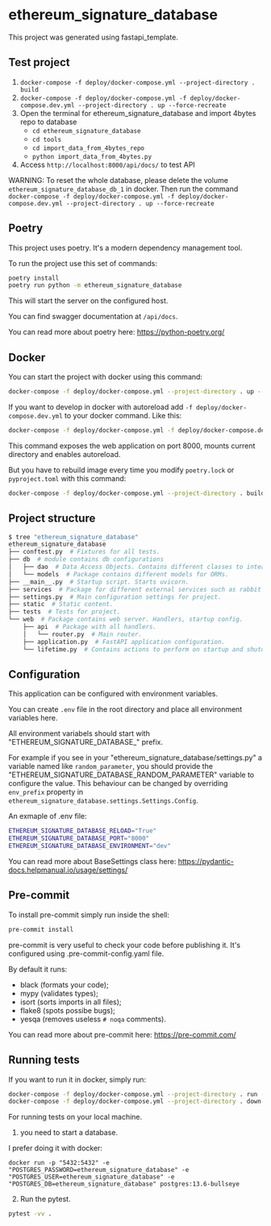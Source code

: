 # ethereum_signature_database

This project was generated using fastapi_template.

## Test project
1. `docker-compose -f deploy/docker-compose.yml --project-directory . build`
2. `docker-compose -f deploy/docker-compose.yml -f deploy/docker-compose.dev.yml --project-directory . up --force-recreate`
3. Open the terminal for ethereum_signature_database and import 4bytes repo to database
    - `cd ethereum_signature_database`
    - `cd tools`
    - `cd import_data_from_4bytes_repo`
    - `python import_data_from_4bytes.py`
4. Access `http://localhost:8000/api/docs/` to test API

WARNING: To reset the whole database, please delete the volume `ethereum_signature_database_db_1` in docker. Then run the command `docker-compose -f deploy/docker-compose.yml -f deploy/docker-compose.dev.yml --project-directory . up --force-recreate`

## Poetry

This project uses poetry. It's a modern dependency management
tool.

To run the project use this set of commands:

```bash
poetry install
poetry run python -m ethereum_signature_database
```

This will start the server on the configured host.

You can find swagger documentation at `/api/docs`.

You can read more about poetry here: https://python-poetry.org/

## Docker

You can start the project with docker using this command:

```bash
docker-compose -f deploy/docker-compose.yml --project-directory . up --build
```

If you want to develop in docker with autoreload add `-f deploy/docker-compose.dev.yml` to your docker command.
Like this:

```bash
docker-compose -f deploy/docker-compose.yml -f deploy/docker-compose.dev.yml --project-directory . up
```

This command exposes the web application on port 8000, mounts current directory and enables autoreload.

But you have to rebuild image every time you modify `poetry.lock` or `pyproject.toml` with this command:

```bash
docker-compose -f deploy/docker-compose.yml --project-directory . build
```

## Project structure

```bash
$ tree "ethereum_signature_database"
ethereum_signature_database
├── conftest.py  # Fixtures for all tests.
├── db  # module contains db configurations
│   ├── dao  # Data Access Objects. Contains different classes to inteact with database.
│   └── models  # Package contains different models for ORMs.
├── __main__.py  # Startup script. Starts uvicorn.
├── services  # Package for different external services such as rabbit or redis etc.
├── settings.py  # Main configuration settings for project.
├── static  # Static content.
├── tests  # Tests for project.
└── web  # Package contains web server. Handlers, startup config.
    ├── api  # Package with all handlers.
    │   └── router.py  # Main router.
    ├── application.py  # FastAPI application configuration.
    └── lifetime.py  # Contains actions to perform on startup and shutdown.
```

## Configuration

This application can be configured with environment variables.

You can create `.env` file in the root directory and place all
environment variables here.

All environment variabels should start with "ETHEREUM_SIGNATURE_DATABASE_" prefix.

For example if you see in your "ethereum_signature_database/settings.py" a variable named like
`random_parameter`, you should provide the "ETHEREUM_SIGNATURE_DATABASE_RANDOM_PARAMETER"
variable to configure the value. This behaviour can be changed by overriding `env_prefix` property
in `ethereum_signature_database.settings.Settings.Config`.

An exmaple of .env file:
```bash
ETHEREUM_SIGNATURE_DATABASE_RELOAD="True"
ETHEREUM_SIGNATURE_DATABASE_PORT="8000"
ETHEREUM_SIGNATURE_DATABASE_ENVIRONMENT="dev"
```

You can read more about BaseSettings class here: https://pydantic-docs.helpmanual.io/usage/settings/

## Pre-commit

To install pre-commit simply run inside the shell:
```bash
pre-commit install
```

pre-commit is very useful to check your code before publishing it.
It's configured using .pre-commit-config.yaml file.

By default it runs:
* black (formats your code);
* mypy (validates types);
* isort (sorts imports in all files);
* flake8 (spots possibe bugs);
* yesqa (removes useless `# noqa` comments).


You can read more about pre-commit here: https://pre-commit.com/


## Running tests

If you want to run it in docker, simply run:

```bash
docker-compose -f deploy/docker-compose.yml --project-directory . run --rm api pytest -vv .
docker-compose -f deploy/docker-compose.yml --project-directory . down
```

For running tests on your local machine.
1. you need to start a database.

I prefer doing it with docker:
```
docker run -p "5432:5432" -e "POSTGRES_PASSWORD=ethereum_signature_database" -e "POSTGRES_USER=ethereum_signature_database" -e "POSTGRES_DB=ethereum_signature_database" postgres:13.6-bullseye
```


2. Run the pytest.
```bash
pytest -vv .
```
